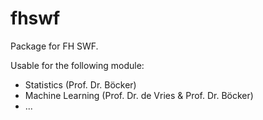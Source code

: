 # fhswf
Package for FH SWF.

Usable for the following module:
- Statistics (Prof. Dr. Böcker)
- Machine Learning (Prof. Dr. de Vries & Prof. Dr. Böcker)
- ...
